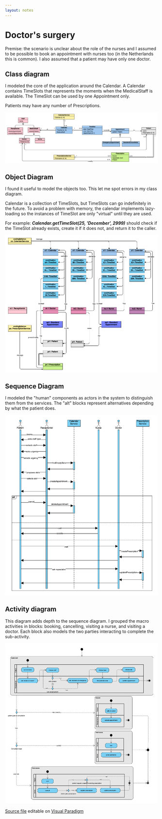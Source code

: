 ```yaml
---
layout: notes
---
```

# Doctor's surgery

Premise: the scenario is unclear about the role of the nurses and I assumed to be possible to book an appointment with nurses too (in the Netherlands this is common). I also assumed that a patient may have only one doctor.


## Class diagram

I modeled the core of the application around the Calendar. A Calendar contains TimeSlots that represents the moments when the MedicalStaff is available. The TimeSlot can be used by one Appointment only.

Patients may have any number of Prescriptions.

![Class Diagram](doctors-class.png "UML for Doctor's surgery")

## Object Diagram

I found it useful to model the objects too. This let me spot errors in my class diagram.

Calendar is a collection of TimeSlots, but TimeSlots can go indefinitely in the future. To avoid a problem with memory, the calendar implements lazy-loading so the instances of TimeSlot are only "virtual" until they are used.

For example: ___Calendar.getTimeSlot(25, 'December', 2999)___ should check if the TimeSlot already exists, create it if it does not, and return it to the caller.

![Object Diagram](doctors-object.png "UML for Doctor's surgery")

## Sequence Diagram

I modeled the "human" components as actors in the system to distinguish them from the services. The "alt" blocks represent alternatives depending by what the patient does.

![Sequence Diagram](doctors-sequence.png "UML for Doctor's surgery")

## Activity diagram

This diagram adds depth to the sequence diagram. I grouped the macro activities in blocks: booking, cancelling, visiting a nurse, and visiting a doctor. Each block also models the two parties interacting to complete the sub-activity.

![Activity Diagram](doctors-activity.png "UML for Doctor's surgery")


[Source file](doctors.vpd) editable on [Visual Paradigm](https://online.visual-paradigm.com)
